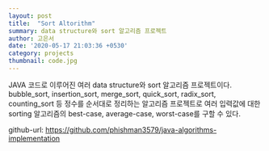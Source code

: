 ```yaml
---
layout: post
title:  "Sort Altorithm"
summary: data structure와 sort 알고리즘 프로젝트
author: 고은서
date: '2020-05-17 21:03:36 +0530'
category: projects
thumbnail: code.jpg
---
```


JAVA 코드로 이루어진 여러 data structure와 sort 알고리즘 프로젝트이다. bubble_sort, insertion_sort, merge_sort, quick_sort, radix_sort, counting_sort 등 정수를 순서대로 정리하는 알고리즘 프로젝트로 여러 입력값에 대한 sorting 알고리즘의 best-case, average-case, worst-case를 구할 수 있다.

github-url: https://github.com/phishman3579/java-algorithms-implementation
